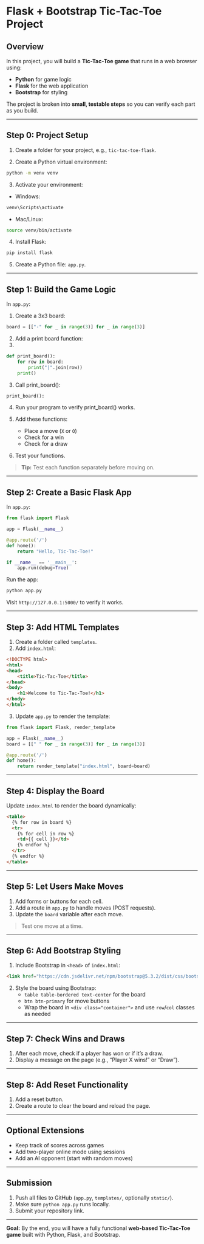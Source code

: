 
# Flask + Bootstrap Tic-Tac-Toe Project

## Overview
In this project, you will build a **Tic-Tac-Toe game** that runs in a web browser using:

- **Python** for game logic  
- **Flask** for the web application  
- **Bootstrap** for styling  

The project is broken into **small, testable steps** so you can verify each part as you build.

---

## Step 0: Project Setup

1. Create a folder for your project, e.g., `tic-tac-toe-flask`.

2. Create a Python virtual environment:

```bash
python -m venv venv
```

3. Activate your environment:

- Windows:

```bash
venv\Scripts\activate
```

- Mac/Linux:

```bash
source venv/bin/activate
```

4. Install Flask:

```bash
pip install flask
```

5. Create a Python file: `app.py`.

---

## Step 1: Build the Game Logic

In `app.py`:

1. Create a 3x3 board:

```python
board = [["-" for _ in range(3)] for _ in range(3)]
```

2. Add a print board function:
3. 
```python
def print_board():
    for row in board:
        print("|".join(row))
    print()
```
3. Call print_board():

  ```python
print_board():
```
4. Run your program to verify print_board() works.
   
5. Add these functions:
   - Place a move (`X` or `O`)  
   - Check for a win  
   - Check for a draw  

6. Test your functions.

> **Tip:** Test each function separately before moving on. 

---

## Step 2: Create a Basic Flask App

In `app.py`:

```python
from flask import Flask

app = Flask(__name__)

@app.route('/')
def home():
    return "Hello, Tic-Tac-Toe!"

if __name__ == '__main__':
    app.run(debug=True)
```

Run the app:

```bash
python app.py
```

Visit `http://127.0.0.1:5000/` to verify it works.

---

## Step 3: Add HTML Templates

1. Create a folder called `templates`.  
2. Add `index.html`:

```html
<!DOCTYPE html>
<html>
<head>
    <title>Tic-Tac-Toe</title>
</head>
<body>
    <h1>Welcome to Tic-Tac-Toe!</h1>
</body>
</html>
```

3. Update `app.py` to render the template:

```python
from flask import Flask, render_template

app = Flask(__name__)
board = [[" " for _ in range(3)] for _ in range(3)]

@app.route('/')
def home():
    return render_template("index.html", board=board)
```

---

## Step 4: Display the Board

Update `index.html` to render the board dynamically:

```html
<table>
  {% for row in board %}
  <tr>
    {% for cell in row %}
    <td>{{ cell }}</td>
    {% endfor %}
  </tr>
  {% endfor %}
</table>
```

---

## Step 5: Let Users Make Moves

1. Add forms or buttons for each cell.  
2. Add a route in `app.py` to handle moves (POST requests).  
3. Update the `board` variable after each move.

> Test one move at a time.

---

## Step 6: Add Bootstrap Styling

1. Include Bootstrap in `<head>` of `index.html`:

```html
<link href="https://cdn.jsdelivr.net/npm/bootstrap@5.3.2/dist/css/bootstrap.min.css" rel="stylesheet">
```

2. Style the board using Bootstrap:
   - `table table-bordered text-center` for the board  
   - `btn btn-primary` for move buttons  
   - Wrap the board in `<div class="container">` and use `row`/`col` classes as needed  

---

## Step 7: Check Wins and Draws

1. After each move, check if a player has won or if it’s a draw.  
2. Display a message on the page (e.g., “Player X wins!” or “Draw”).

---

## Step 8: Add Reset Functionality

1. Add a reset button.  
2. Create a route to clear the board and reload the page.

---

## Optional Extensions

- Keep track of scores across games  
- Add two-player online mode using sessions  
- Add an AI opponent (start with random moves)

---

## Submission

1. Push all files to GitHub (`app.py`, `templates/`, optionally `static/`).  
2. Make sure `python app.py` runs locally.  
3. Submit your repository link.

---

**Goal:** By the end, you will have a fully functional **web-based Tic-Tac-Toe game** built with Python, Flask, and Bootstrap.
